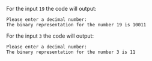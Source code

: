 For the input `19` the code will output:

```text
Please enter a decimal number:
The binary representation for the number 19 is 10011
```

For the input `3` the code will output:

```text
Please enter a decimal number:
The binary representation for the number 3 is 11
```